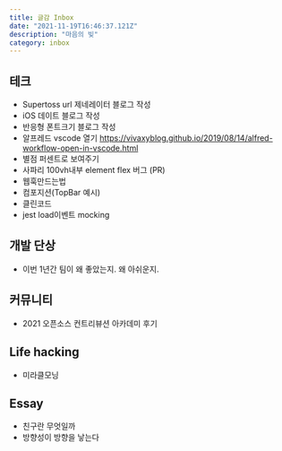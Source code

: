 ```yaml
---
title: 글감 Inbox
date: "2021-11-19T16:46:37.121Z"
description: "마음의 빚"
category: inbox
---
```


## 테크

- Supertoss url 제네레이터 블로그 작성
- iOS 데이트 블로그 작성
- 반응형 폰트크기 블로그 작성
- 알프레드 vscode 열기 https://vivaxyblog.github.io/2019/08/14/alfred-workflow-open-in-vscode.html
- 별점 퍼센트로 보여주기
- 사파리 100vh내부 element flex 버그 (PR)
- 웹훅만드는법
- 컴포지션(TopBar 예시)
- 클린코드
- jest load이벤트 mocking

## 개발 단상

- 이번 1년간 팀이 왜 좋았는지. 왜 아쉬운지.

## 커뮤니티

- 2021 오픈소스 컨트리뷰션 아카데미 후기

## Life hacking

- 미라클모닝

## Essay

- 친구란 무엇일까
- 방향성이 방향을 낳는다
